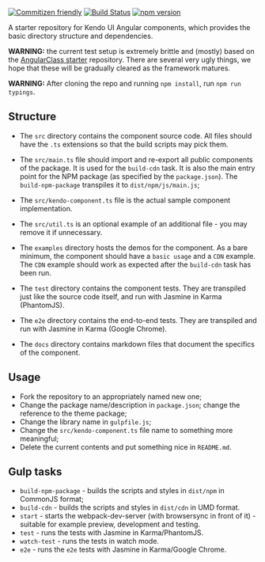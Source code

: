 [![Commitizen friendly](https://img.shields.io/badge/commitizen-friendly-brightgreen.svg)](http://commitizen.github.io/cz-cli/)
[![Build Status](https://travis-ci.org/telerik/kendo-angular-component-base.svg?branch=master)](https://travis-ci.org/telerik/kendo-angular-component-base)
[![npm version](https://badge.fury.io/js/%40telerik%2Fkendo-angular-component-base.svg)](https://badge.fury.io/js/%40telerik%2Fkendo-angular-component-base)

A starter repository for Kendo UI Angular components, which provides the basic directory structure and dependencies.

**WARNING:** the current test setup is extremely brittle and (mostly) based on the [AngularClass starter](https://github.com/AngularClass/angular2-webpack-starter) repository.
There are several very ugly things, we hope that these will be gradually cleared as the framework matures.

**WARNING:** After cloning the repo and running `npm install`, run `npm run typings`.

## Structure

- The `src` directory contains the component source code. All files should have the `.ts` extensions so that the build scripts may pick them.
- The `src/main.ts` file should import and re-export all public components of the package. It is used for the `build-cdn` task. It is also the main entry point for the NPM package (as specified by the `package.json`). The `build-npm-package` transpiles it to `dist/npm/js/main.js`;
- The `src/kendo-component.ts` file is the actual sample component implementation.
- The `src/util.ts` is an optional example of an additional file - you may remove it if unnecessary.

- The `examples` directory hosts the demos for the component. As a bare minimum, the component should have a `basic usage` and a `CDN` example.  The `CDN` example should work as expected after the `build-cdn` task has been run.
- The `test` directory contains the component tests. They are transpiled just like the source code itself, and run with Jasmine in Karma (PhantomJS).
- The `e2e` directory contains the end-to-end tests. They are transpiled and run with Jasmine in Karma (Google Chrome).
- The `docs` directory contains markdown files that document the specifics of the component.

## Usage

- Fork the repository to an appropriately named new one;
- Change the package name/description in `package.json`; change the reference to the theme package;
- Change the library name in `gulpfile.js`;
- Change the `src/kendo-component.ts` file name to something more meaningful;
- Delete the current contents and put something nice in `README.md`.

## Gulp tasks

- `build-npm-package` - builds the scripts and styles in `dist/npm` in CommonJS format;
- `build-cdn` - builds the scripts and styles in `dist/cdn` in UMD format.
- `start` - starts the webpack-dev-server (with browsersync in front of it) - suitable for example preview, development and testing.
- `test` - runs the tests with Jasmine in Karma/PhantomJS.
- `watch-test` - runs the tests in watch mode.
- `e2e` - runs the `e2e` tests with Jasmine in Karma/Google Chrome.
